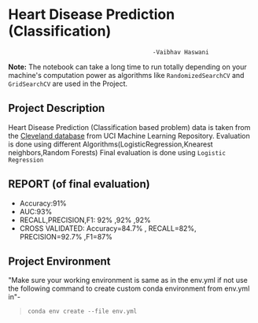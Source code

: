 Heart Disease Prediction  (Classification)
===========================================
                                             -Vaibhav Haswani

**Note:** The notebook can take a long time to run totally depending on your machine's computation power as algorithms like `RandomizedSearchCV` and `GridSearchCV` are used in the Project.

## Project Description
Heart Disease Prediction (Classification based problem) data is taken from the [Cleveland database](https://archive.ics.uci.edu/ml/datasets/heart+Disease) from UCI Machine Learning Repository.
Evaluation is done using different Algorithms(LogisticRegression,Knearest neighbors,Random Forests)
Final evaluation is done using `Logistic Regression`


## REPORT (of final evaluation)

* Accuracy:91%
* AUC:93%
* RECALL,PRECISION,F1: 92% ,92% ,92%
* CROSS VALIDATED: Accuracy=84.7% , RECALL=82%, PRECISION=92.7% ,F1=87%
                

## Project Environment

"Make sure your working environment is same as in the env.yml if not use the following command to create custom conda environment from env.yml in"-

> `conda env create --file env.yml `

